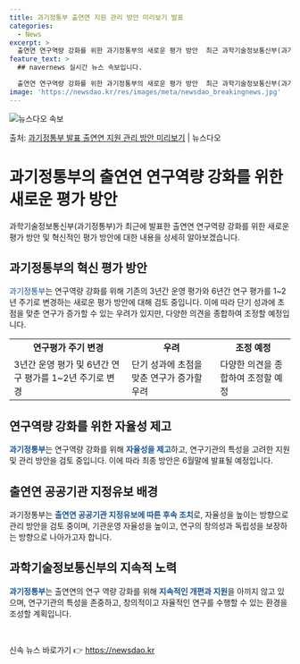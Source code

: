 ```yaml
---
title: 과기정통부 출연연 지원 관리 방안 미리보기 발표
categories:
  - News
excerpt: >
  출연연 연구역량 강화를 위한 과기정통부의 새로운 평가 방안  최근 과학기술정보통신부(과기정통부)는 출연연 공…
feature_text: >
  ## navernews 실시간 뉴스 속보입니다.

  출연연 연구역량 강화를 위한 과기정통부의 새로운 평가 방안  최근 과학기술정보통신부(과기정통부)는 출연연 공…
image: 'https://newsdao.kr/res/images/meta/newsdao_breakingnews.jpg'
---
```


![뉴스다오 속보](https://newsdao.kr/res/images/meta/newsdao_breakingnews.jpg)

<p>출처: <a href="https://newsdao.kr/4349" rel="dofollow">과기정통부 발표 출연연 지원 관리 방안 미리보기</a> | 뉴스다오</p>

<h1>과기정통부의 출연연 연구역량 강화를 위한 새로운 평가 방안</h1>
<p data-ke-size="size16">과학기술정보통신부(과기정통부)가 최근에 발표한 출연연 연구역량 강화를 위한 새로운 평가 방안 및 혁신적인 평가 방안에 대한 내용을 상세히 알아보겠습니다. </p>

<h2 data-ke-size="size26">과기정통부의 혁신 평가 방안</h2>
<p><span style="color: #1a5490;">과기정통부</span>는 연구역량 강화를 위해 기존의 3년간 운영 평가와 6년간 연구 평가를 1~2년 주기로 변경하는 새로운 평가 방안에 대해 검토 중입니다. 이에 따라 단기 성과에 초점을 맞춘 연구가 증가할 수 있는 우려가 있지만, 다양한 의견을 종합하여 조정할 예정입니다.</p>
<table>
	<tr>
		<td style="text-align: center; height: 17px;"><b>연구평가 주기 변경</b></td>
		<td style="text-align: center; height: 17px;"><b>우려</b></td>
		<td style="text-align: center; height: 17px;"><b>조정 예정</b></td>
	</tr>
	<tr>
		<td>3년간 운영 평가 및 6년간 연구 평가를 1~2년 주기로 변경</td>
		<td>단기 성과에 초점을 맞춘 연구가 증가할 우려</td>
		<td>다양한 의견을 종합하여 조정할 예정</td>
	</tr>
</table>

<h2 data-ke-size="size26">연구역량 강화를 위한 자율성 제고</h2>
<p><b><span style="color: #1a5490;">과기정통부</span></b>는 연구역량 강화를 위해 <b><span style="color: #1a5490;">자율성을 제고</span></b>하고, 연구기관의 특성을 고려한 지원 및 관리 방안을 검토 중입니다. 이에 따라 최종 방안은 6월말에 발표될 예정입니다.</p>

<h2 data-ke-size="size26">출연연 공공기관 지정유보 배경</h2>
<p>과기정통부는 <b><span style="color: #1a5490;">출연연 공공기관 지정유보에 따른 후속 조치</span></b>로, 자율성을 높이는 방향으로 관리 방안을 검토 중이며, 기관운영 자율성을 높이고, 연구의 창의성과 독립성을 보장하는 방향으로 나아가고자 합니다.</p>

<h2 data-ke-size="size26">과학기술정보통신부의 지속적 노력</h2>
<p><b><span style="color: #1a5490;">과기정통부</span></b>는 출연연의 연구 역량 강화를 위해 <b><span style="color: #1a5490;">지속적인 개편과 지원</span></b>을 아끼지 않고 있으며, 연구기관의 특성을 존중하고, 창의적이고 자율적인 연구를 수행할 수 있는 환경을 조성할 계획입니다.</p>

<p data-ke-size="size16">&nbsp;</p> 

신속 뉴스 바로가기 👉 <a href="https://newsdao.kr" rel="dofollow">https://newsdao.kr</a>


